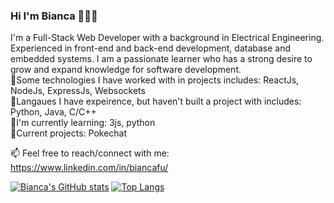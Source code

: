 ### Hi I'm Bianca 👋👩🏻

I'm a Full-Stack Web Developer with a background in Electrical Engineering. Experienced in front-end and back-end development, database and embedded systems. 
I am a passionate learner who has a strong desire to grow and expand knowledge for software development.  <br>
🍏Some technologies I have worked with in projects includes: ReactJs, NodeJs, ExpressJs, Websockets <br>
🍊Langaues I have expeirence, but haven't built a project with includes: Python, Java, C/C++ <br>
🍋I'm currently learning: 3js, python <br>
🍉Current projects: Pokechat

📫 Feel free to reach/connect with me: https://www.linkedin.com/in/biancafu/

[![Bianca's GitHub stats](https://github-readme-stats.vercel.app/api?username=biancafu&show_icons=true&theme=radical)](https://github.com/anuraghazra/github-readme-stats)
[![Top Langs](https://github-readme-stats.vercel.app/api/top-langs/?username=biancafu&layout=compact)](https://github.com/anuraghazra/github-readme-stats)
<!--
**biancafu/biancafu** is a ✨ _special_ ✨ repository because its `README.md` (this file) appears on your GitHub profile.

Here are some ideas to get you started:

- 🔭 I’m currently working on ...
- 🌱 I’m currently learning ...
- 👯 I’m looking to collaborate on ...
- 🤔 I’m looking for help with ...
- 💬 Ask me about ...
- 📫 How to reach me: ...
- 😄 Pronouns: ...
- ⚡ Fun fact: ...
-->
